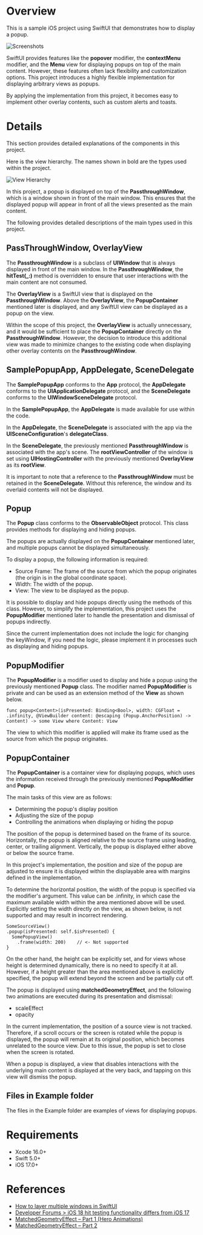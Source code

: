 # Overview
This is a sample iOS project using SwiftUI that demonstrates how to display a popup.

![Screenshots](https://github.com/bugnitude/SamplePopup/blob/master/README_IMAGES/Screenshots.png)

SwiftUI provides features like the __popover__ modifier, the __contextMenu__ modifier, and the __Menu__ view for displaying popups on top of the main content. However, these features often lack flexibility and customization options. This project introduces a highly flexible implementation for displaying arbitrary views as popups.

By applying the implementation from this project, it becomes easy to implement other overlay contents, such as custom alerts and toasts.

# Details
This section provides detailed explanations of the components in this project.

Here is the view hierarchy. The names shown in bold are the types used within the project.

![View Hierarchy](https://github.com/bugnitude/SamplePopup/blob/master/README_IMAGES/ViewHierarchy.png)

In this project, a popup is displayed on top of the __PassthroughWindow__, which is a window shown in front of the main window. This ensures that the displayed popup will appear in front of all the views presented as the main content.

The following provides detailed descriptions of the main types used in this project.

## PassThroughWindow, OverlayView
The __PassthroughWindow__ is a subclass of __UIWindow__ that is always displayed in front of the main window. In the __PassthroughWindow__, the __hitTest(_:)__ method is overridden to ensure that user interactions with the main content are not consumed.

The __OverlayView__ is a SwiftUI view that is displayed on the __PassthroughWindow__. Above the __OverlayView__, the __PopupContainer__ mentioned later is displayed, and any SwiftUI view can be displayed as a popup on the view.

Within the scope of this project, the __OverlayView__ is actually unnecessary, and it would be sufficient to place the __PopupContainer__ directly on the __PassthroughWindow__. However, the decision to introduce this additional view was made to minimize changes to the existing code when displaying other overlay contents on the __PassthroughWindow__.

## SamplePopupApp, AppDelegate, SceneDelegate
The __SamplePopupApp__ conforms to the __App__ protocol, the __AppDelegate__ conforms to the __UIApplicationDelegate__ protocol, and the __SceneDelegate__ conforms to the __UIWindowSceneDelegate__ protocol.

In the __SamplePopupApp__, the __AppDelegate__ is made available for use within the code.

In the __AppDelegate__, the __SceneDelegate__ is associated with the app via the __UISceneConfiguration__'s __delegateClass__.

In the __SceneDelegate__, the previously mentioned __PassthroughWindow__ is associated with the app's scene. The __rootViewController__ of the window is set using __UIHostingController__ with the previously mentioned __OverlayView__ as its __rootView__.

It is important to note that a reference to the __PassthroughWindow__ must be retained in the __SceneDelegate__. Without this reference, the window and its overlaid contents will not be displayed.

## Popup
The __Popup__ class conforms to the __ObservableObject__ protocol. This class provides methods for displaying and hiding popups.

The popups are actually displayed on the __PopupContainer__ mentioned later, and multiple popups cannot be displayed simultaneously.

To display a popup, the following information is required:
* Source Frame: The frame of the source from which the popup originates (the origin is in the global coordinate space).
* Width: The width of the popup.
* View: The view to be displayed as the popup.

It is possible to display and hide popups directly using the methods of this class. However, to simplify the implementation, this project uses the __PopupModifier__ mentioned later to handle the presentation and dismissal of popups indirectly.

Since the current implementation does not include the logic for changing the keyWindow, if you need the logic, please implement it in processes such as displaying and hiding popups.

## PopupModifier
The __PopupModifier__ is a modifier used to display and hide a popup using the previously mentioned __Popup__ class. The modifier named __PopupModifier__ is private and can be used as an extension method of the __View__ as shown below.

```
func popup<Content>(isPresented: Binding<Bool>, width: CGFloat = .infinity, @ViewBuilder content: @escaping (Popup.AnchorPosition) -> Content) -> some View where Content: View
```

The view to which this modifier is applied will make its frame used as the source from which the popup originates.

## PopupContainer
The __PopupContainer__ is a container view for displaying popups, which uses the information received through the previously mentioned __PopupModifier__ and __Popup__.

The main tasks of this view are as follows:
* Determining the popup's display position
* Adjusting the size of the popup
* Controlling the animations when displaying or hiding the popup

The position of the popup is determined based on the frame of its source. Horizontally, the popup is aligned relative to the source frame using leading, center, or trailing alignment. Vertically, the popup is displayed either above or below the source frame.

In this project's implementation, the position and size of the popup are adjusted to ensure it is displayed within the displayable area with margins defined in the implementation.

To determine the horizontal position, the width of the popup is specified via the modifier's argument. This value can be .infinity, in which case the maximum available width within the area mentioned above will be used. Explicitly setting the width directly on the view, as shown below, is not supported and may result in incorrect rendering.

```
SomeSourceView()
.popup(isPresented: self.$isPresented) {
  SomePopupView()
    .frame(width: 200)	  // <- Not supported
}
```

On the other hand, the height can be explicitly set, and for views whose height is determined dynamically, there is no need to specify it at all. However, if a height greater than the area mentioned above is explicitly specified, the popup will extend beyond the screen and be partially cut off.

The popup is displayed using __matchedGeometryEffect__, and the following two animations are executed during its presentation and dismissal:
* scaleEffect
* opacity

In the current implementation, the position of a source view is not tracked. Therefore, if a scroll occurs or the screen is rotated while the popup is displayed, the popup will remain at its original position, which becomes unrelated to the source view. Due to this issue, the popup is set to close when the screen is rotated.

When a popup is displayed, a view that disables interactions with the underlying main content is displayed at the very back, and tapping on this view will dismiss the popup.

## Files in Example folder
The files in the Example folder are examples of views for displaying popups.

# Requirements
* Xcode 16.0+
* Swift 5.0+
* iOS 17.0+

# References
* [How to layer multiple windows in SwiftUI](https://www.fivestars.blog/articles/swiftui-windows/)
* [Developer Forums > iOS 18 hit testing functionality differs from iOS 17](https://forums.developer.apple.com/forums/thread/762292)
* [MatchedGeometryEffect – Part 1 (Hero Animations)](https://swiftui-lab.com/matchedgeometryeffect-part1/)
* [MatchedGeometryEffect – Part 2](https://swiftui-lab.com/matchedgeometryeffect-part2/)